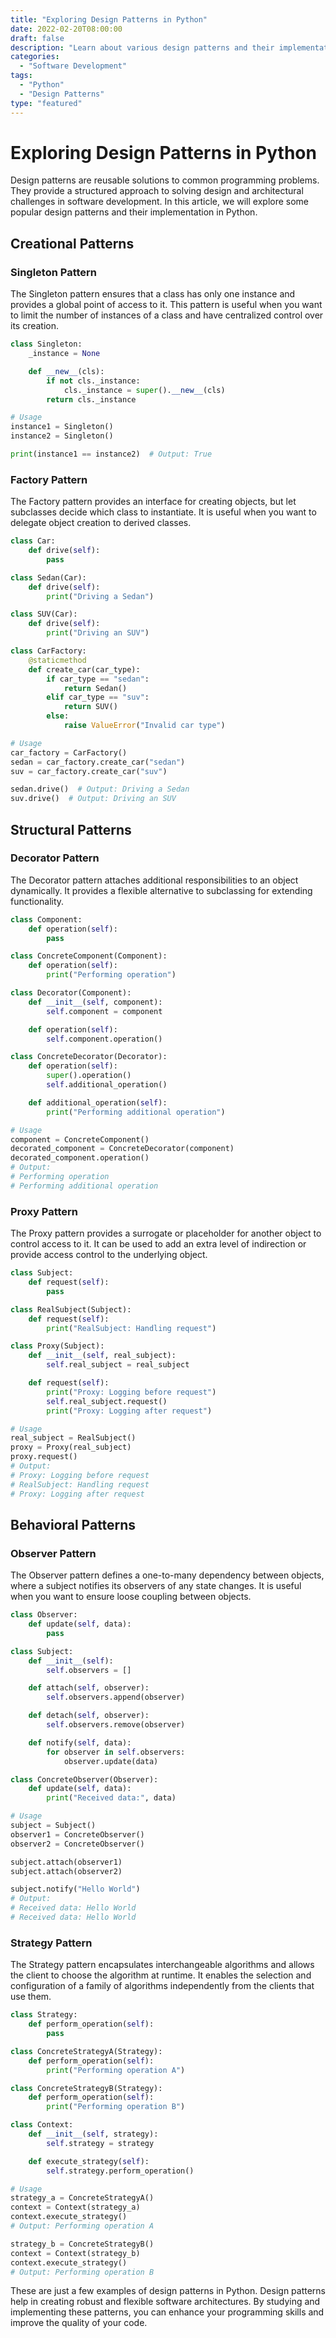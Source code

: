 ```yaml
--- 
title: "Exploring Design Patterns in Python"
date: 2022-02-20T08:00:00
draft: false
description: "Learn about various design patterns and their implementation in Python"
categories:
  - "Software Development"
tags:
  - "Python"
  - "Design Patterns"
type: "featured"
---
```


# Exploring Design Patterns in Python

Design patterns are reusable solutions to common programming problems. They provide a structured approach to solving design and architectural challenges in software development. In this article, we will explore some popular design patterns and their implementation in Python.

## Creational Patterns

### Singleton Pattern

The Singleton pattern ensures that a class has only one instance and provides a global point of access to it. This pattern is useful when you want to limit the number of instances of a class and have centralized control over its creation.

```python
class Singleton:
    _instance = None

    def __new__(cls):
        if not cls._instance:
            cls._instance = super().__new__(cls)
        return cls._instance

# Usage
instance1 = Singleton()
instance2 = Singleton()

print(instance1 == instance2)  # Output: True
```

### Factory Pattern

The Factory pattern provides an interface for creating objects, but let subclasses decide which class to instantiate. It is useful when you want to delegate object creation to derived classes.

```python
class Car:
    def drive(self):
        pass

class Sedan(Car):
    def drive(self):
        print("Driving a Sedan")

class SUV(Car):
    def drive(self):
        print("Driving an SUV")

class CarFactory:
    @staticmethod
    def create_car(car_type):
        if car_type == "sedan":
            return Sedan()
        elif car_type == "suv":
            return SUV()
        else:
            raise ValueError("Invalid car type")

# Usage
car_factory = CarFactory()
sedan = car_factory.create_car("sedan")
suv = car_factory.create_car("suv")

sedan.drive()  # Output: Driving a Sedan
suv.drive()  # Output: Driving an SUV
```

## Structural Patterns

### Decorator Pattern

The Decorator pattern attaches additional responsibilities to an object dynamically. It provides a flexible alternative to subclassing for extending functionality.

```python
class Component:
    def operation(self):
        pass

class ConcreteComponent(Component):
    def operation(self):
        print("Performing operation")

class Decorator(Component):
    def __init__(self, component):
        self.component = component

    def operation(self):
        self.component.operation()

class ConcreteDecorator(Decorator):
    def operation(self):
        super().operation()
        self.additional_operation()

    def additional_operation(self):
        print("Performing additional operation")

# Usage
component = ConcreteComponent()
decorated_component = ConcreteDecorator(component)
decorated_component.operation()
# Output:
# Performing operation
# Performing additional operation
```

### Proxy Pattern

The Proxy pattern provides a surrogate or placeholder for another object to control access to it. It can be used to add an extra level of indirection or provide access control to the underlying object.

```python
class Subject:
    def request(self):
        pass

class RealSubject(Subject):
    def request(self):
        print("RealSubject: Handling request")

class Proxy(Subject):
    def __init__(self, real_subject):
        self.real_subject = real_subject

    def request(self):
        print("Proxy: Logging before request")
        self.real_subject.request()
        print("Proxy: Logging after request")

# Usage
real_subject = RealSubject()
proxy = Proxy(real_subject)
proxy.request()
# Output:
# Proxy: Logging before request
# RealSubject: Handling request
# Proxy: Logging after request
```

## Behavioral Patterns

### Observer Pattern

The Observer pattern defines a one-to-many dependency between objects, where a subject notifies its observers of any state changes. It is useful when you want to ensure loose coupling between objects.

```python
class Observer:
    def update(self, data):
        pass

class Subject:
    def __init__(self):
        self.observers = []

    def attach(self, observer):
        self.observers.append(observer)

    def detach(self, observer):
        self.observers.remove(observer)

    def notify(self, data):
        for observer in self.observers:
            observer.update(data)

class ConcreteObserver(Observer):
    def update(self, data):
        print("Received data:", data)

# Usage
subject = Subject()
observer1 = ConcreteObserver()
observer2 = ConcreteObserver()

subject.attach(observer1)
subject.attach(observer2)

subject.notify("Hello World")
# Output:
# Received data: Hello World
# Received data: Hello World
```

### Strategy Pattern

The Strategy pattern encapsulates interchangeable algorithms and allows the client to choose the algorithm at runtime. It enables the selection and configuration of a family of algorithms independently from the clients that use them.

```python
class Strategy:
    def perform_operation(self):
        pass

class ConcreteStrategyA(Strategy):
    def perform_operation(self):
        print("Performing operation A")

class ConcreteStrategyB(Strategy):
    def perform_operation(self):
        print("Performing operation B")

class Context:
    def __init__(self, strategy):
        self.strategy = strategy

    def execute_strategy(self):
        self.strategy.perform_operation()

# Usage
strategy_a = ConcreteStrategyA()
context = Context(strategy_a)
context.execute_strategy()
# Output: Performing operation A

strategy_b = ConcreteStrategyB()
context = Context(strategy_b)
context.execute_strategy()
# Output: Performing operation B
```

These are just a few examples of design patterns in Python. Design patterns help in creating robust and flexible software architectures. By studying and implementing these patterns, you can enhance your programming skills and improve the quality of your code.
